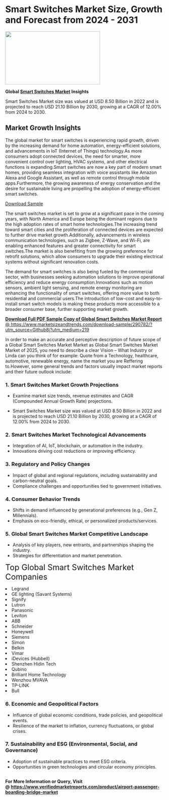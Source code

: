 <H1>Smart Switches Market Size, Growth and Forecast from 2024 - 2031</H1><img class="aligncenter size-medium wp-image-584254" src="https://thirdeyenews.in/wp-content/uploads/2024/09/Global-Market-Research-300x168.jpeg" alt="" width="300" height="168" /><p><strong>Global&nbsp;<a href="https://www.marketsizeandtrends.com/download-sample/290782/?utm_source=Github8j?utm_medium=219">Smart Switches Market</a> Insights</strong></p><p>Smart Switches Market size was valued at USD 8.50 Billion in 2022 and is projected to reach USD 21.10 Billion by 2030, growing at a CAGR of 12.00% from 2024 to 2030.</p><p><h2>Market Growth Insights</h2> <p>The global market for smart switches is experiencing rapid growth, driven by the increasing demand for home automation, energy-efficient solutions, and advancements in IoT (Internet of Things) technology.As more consumers adopt connected devices, the need for smarter, more convenient control over lighting, HVAC systems, and other electrical functions is expanding.Smart switches are now a key part of modern smart homes, providing seamless integration with voice assistants like Amazon Alexa and Google Assistant, as well as remote control through mobile apps.Furthermore, the growing awareness of energy conservation and the desire for sustainable living are propelling the adoption of energy-efficient smart switches.</p> <p><a href="download_sample_link">Download Sample</a></p> <p>The smart switches market is set to grow at a significant pace in the coming years, with North America and Europe being the dominant regions due to the high adoption rates of smart home technologies.The increasing trend toward smart cities and the proliferation of connected devices are expected to further drive market growth.Additionally, advancements in wireless communication technologies, such as Zigbee, Z-Wave, and Wi-Fi, are enabling enhanced features and greater connectivity for smart switches.The market is also benefiting from the growing preference for retrofit solutions, which allow consumers to upgrade their existing electrical systems without significant renovation costs.</p> <p>The demand for smart switches is also being fueled by the commercial sector, with businesses seeking automation solutions to improve operational efficiency and reduce energy consumption.Innovations such as motion sensors, ambient light sensing, and remote energy monitoring are enhancing the functionality of smart switches, offering more value to both residential and commercial users.The introduction of low-cost and easy-to-install smart switch models is making these products more accessible to a broader consumer base, further supporting market growth.</p> <p><a href="get_more_link"></p><p><span class=""><strong>Download Full PDF Sample Copy of Global Smart Switches Market Report</strong> @ <a href="https://www.marketsizeandtrends.com/download-sample/290782/?utm_source=Github8j?utm_medium=219" target="_blank">https://www.marketsizeandtrends.com/download-sample/290782/?utm_source=Github8j?utm_medium=219</a></span></p><p>In order to make an accurate and perceptive description of future scope of a Global&nbsp;Smart Switches Market Market as Global&nbsp;Smart Switches Market Market of 2025, you need to describe a clear Vision &ndash; What Industry or Linda can you think of for example: Quote from a Technology, healthcare, automotive, renewable energy, name the market you are Reffering to.However, some general trends and factors usually impact market reports and their future outlook include:</p><h3>1.&nbsp;<strong>Smart Switches Market Growth Projections</strong></h3><ul><li>Examine market size trends, revenue estimates and CAGR (Compounded Annual Growth Rate) projections.</li><li><p>Smart Switches Market size was valued at USD 8.50 Billion in 2022 and is projected to reach USD 21.10 Billion by 2030, growing at a CAGR of 12.00% from 2024 to 2030.</p></li></ul><h3>2.&nbsp;<strong>Smart Switches Market Technological Advancements</strong></h3><ul><li>Integration of AI, IoT, blockchain, or automation in the industry.</li><li>Innovations driving cost reductions or improving efficiency.</li></ul><h3>3.&nbsp;<strong>Regulatory and Policy Changes</strong></h3><ul><li>Impact of global and regional regulations, including sustainability and carbon-neutral goals.</li><li>Compliance challenges and opportunities tied to government initiatives.</li></ul><h3>4.&nbsp;<strong>Consumer Behavior Trends</strong></h3><ul><li>Shifts in demand influenced by generational preferences (e.g., Gen Z, Millennials).</li><li>Emphasis on eco-friendly, ethical, or personalized products/services.</li></ul><h3>5.&nbsp;<strong>Global Smart Switches Market Competitive Landscape</strong></h3><ul><li>Analysis of key players, new entrants, and partnerships shaping the industry.</li><li>Strategies for differentiation and market penetration.</li></ul><p data-pm-slice="1 1 []"><span style="color: inherit; font-family: inherit; font-size: 25px;">Top Global Smart Switches Market Companies</span></p><div class="" data-test-id=""><p><li>Legrand</li><li> GE lighting (Savant Systems)</li><li> Signify</li><li> Lutron</li><li> Panasonic</li><li> Leviton</li><li> ABB</li><li> Schneider</li><li> Honeywell</li><li> Siemens</li><li> Simon</li><li> Belkin</li><li> Vimar</li><li> iDevices (Hubbell)</li><li> Shenzhen Hidin Tech</li><li> Qubino</li><li> Brilliant Home Technology</li><li> Wenzhou MVAVA</li><li> TP-LINK</li><li> Bull</li></p></div><h3>6.&nbsp;<strong>Economic and Geopolitical Factors</strong></h3><ul><li>Influence of global economic conditions, trade policies, and geopolitical events.</li><li>Resilience of the market to inflation, currency fluctuations, or global crises.</li></ul><h3>7.&nbsp;<strong>Sustainability and ESG (Environmental, Social, and Governance)</strong></h3><ul><li>Adoption of sustainable practices to meet ESG criteria.</li><li>Opportunities in green technologies and circular economy principles.</li></ul><h2><strong style="font-size: 14px;">For More Information or Query, Visit @&nbsp;</strong><a style="background-color: #ffffff; font-size: 14px;" href="https://www.marketsizeandtrends.com/report/smart-switches-market/" target="_blank">https://www.verifiedmarketreports.com/product/airport-passenger-boarding-bridge-market</a></h2>